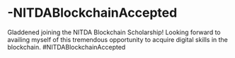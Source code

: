 # -NITDABlockchainAccepted
Gladdened joining the NITDA Blockchain Scholarship! Looking forward to availing myself of this tremendous opportunity to acquire digital skills in the blockchain.  #NITDABlockchainAccepted
